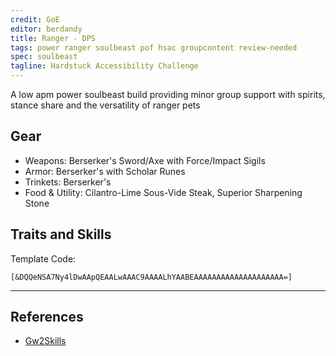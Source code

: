 ```yaml
---
credit: GoE
editor: berdandy
title: Ranger - DPS
tags: power ranger soulbeast pof hsac groupcontent review-needed
spec: soulbeast
tagline: Hardstuck Accessibility Challenge
---
```


A low apm power soulbeast build providing minor group support with spirits, stance share and the versatility of ranger pets

## Gear

- Weapons: Berserker's Sword/Axe with Force/Impact Sigils
- Armor: Berserker's with Scholar Runes
- Trinkets: Berserker's
- Food & Utility: Cilantro-Lime Sous-Vide Steak, Superior Sharpening Stone

## Traits and Skills

Template Code:

`[&DQQeNSA7Ny4lDwAApQEAALwAAAC9AAAALhYAABEAAAAAAAAAAAAAAAAAAAA=]`

---

<div
  data-armory-embed='skills'
  data-armory-ids='21773,12633,12497,12498,45717'
>
</div>
<div
  data-armory-embed='specializations'
  data-armory-ids='30,32,55'
  data-armory-30-traits='1069,1016,1888'
  data-armory-32-traits='1606,1047,1066'
  data-armory-55-traits='2071,2161,2128'
>
</div>
<script async src='https://unpkg.com/armory-embeds@^0.x.x/armory-embeds.js'></script>



## References

- [Gw2Skills](http://gw2skills.net/editor/?POgAwelJwAZIMFmJWqX7P3JsD-zRIYR0wXG1mAVUA2ONUYGA-e)
